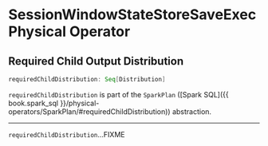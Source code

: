 # SessionWindowStateStoreSaveExec Physical Operator

## <span id="requiredChildDistribution"> Required Child Output Distribution

```scala
requiredChildDistribution: Seq[Distribution]
```

`requiredChildDistribution` is part of the `SparkPlan` ([Spark SQL]({{ book.spark_sql }}/physical-operators/SparkPlan/#requiredChildDistribution)) abstraction.

---

`requiredChildDistribution`...FIXME
